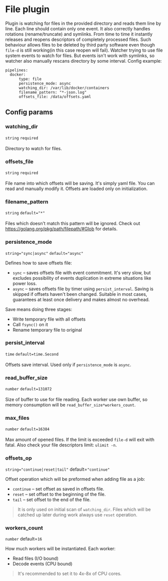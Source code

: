 # File plugin
Plugin is watching for files in the provided directory and reads them line by line.
Each line should contain only one event. It also correctly handles rotations (rename/truncate) and symlinks.
From time to time it instantly releases and reopens descriptors of completely processed files.
Such behaviour allows files to be deleted by third party software even though `file-d` is still working(in this case reopen will fail).
Watcher trying to use file system events to watch for files.
But events isn't work with symlinks, so watcher also manually rescans directory by some interval.
Config example:
```
pipelines:
  docker:
	  type: file
	  persistence_mode: async
	  watching_dir: /var/lib/docker/containers
	  filename_pattern: "*-json.log"
	  offsets_file: /data/offsets.yaml
```

## Config params
### watching_dir 
 `string` `required` <br> <br> Directory to watch for files.
### offsets_file 
 `string` `required` <br> <br> File name into which offsets will be saving. It's simply yaml file. You can read and manually modify it. Offsets are loaded only on initialization.
### filename_pattern 
 `string` `default="*"` <br> <br> Files which doesn't match this pattern will be ignored. Check out https://golang.org/pkg/path/filepath/#Glob for details.
### persistence_mode 
 `string="sync|async"` `default="async"`

Defines how to save offsets file:
* `sync` – saves offsets file with event commitment. It's very slow, but excludes possibility of events duplication in extreme situations like power loss.
* `async` – saves offsets file by timer using `persist_interval`. Saving is skipped if offsets haven't been changed. Suitable in most cases, guarantees at least once delivery and makes almost no overhead.

Save means doing three stages:
* Write temporary file with all offsets
* Call `fsync()` on it
* Rename temporary file to original
### persist_interval 
 `time` `default=time.Second` <br> <br> Offsets save interval. Used only if `persistence_mode` is `async`.
### read_buffer_size 
 `number` `default=131072` <br> <br> Size of buffer to use for file reading. Each worker use own buffer, so memory consumption will be `read_buffer_size*workers_count`.
### max_files 
 `number` `default=16384` <br> <br> Max amount of opened files. If the limit is exceeded `file-d` will exit with fatal. Also check your file descriptors limit: `ulimit -n`.
### offsets_op 
 `string="continue|reset|tail"` default=`"continue"`

Offset operation which will be preformed when adding file as a job:
* `continue` – set offset as saved in offsets file.
* `reset` – set offset to the beginning of the file.
* `tail` – set offset to the end of the file.
> It is only used on initial scan of `watching_dir`. Files which will be catched up later during work always use `reset` operation.
### workers_count 
 `number` default=`16`

How much workers will be instantiated. Each worker:
* Read files (I/O bound)
* Decode events (CPU bound)
> It's recommended to set it to 4x-8x of CPU cores.

